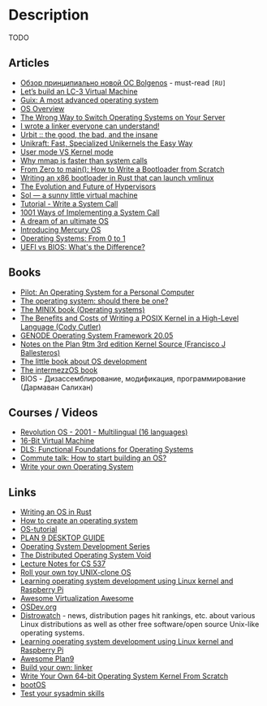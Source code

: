 # Description

TODO


## Articles

- [Обзор принципиально новой ОС Bolgenos](https://habr.com/ru/post/95107/) - must-read `[RU]`
- [Let’s build an LC-3 Virtual Machine](https://www.rodrigoaraujo.me/posts/lets-build-an-lc-3-virtual-machine/)
- [Guix: A most advanced operating system](https://ambrevar.xyz/guix-advance/)
- [OS Overview](https://andrewharvey4.wordpress.com/2010/07/31/operating-systems-notes/)
- [The Wrong Way to Switch Operating Systems on Your Server](https://figbert.com/posts/wrong-way-to-switch-server-os/)
- [I wrote a linker everyone can understand!](https://briancallahan.net/blog/20210609.html)
- [Urbit :: the good, the bad, and the insane](https://wejn.org/2021/02/urbit-good-bad-insane/)
- [Unikraft: Fast, Specialized Unikernels the Easy Way](https://arxiv.org/abs/2104.12721)
- [User mode VS Kernel mode](https://medium.com/@SagiDana/kernel-mode-vs-user-mode-784a5b1f4911)
- [Why mmap is faster than system calls](https://sasha-f.medium.com/why-mmap-is-faster-than-system-calls-24718e75ab37)
- [From Zero to main(): How to Write a Bootloader from Scratch](https://interrupt.memfault.com/blog/how-to-write-a-bootloader-from-scratch)
- [Writing an x86 bootloader in Rust that can launch vmlinux](https://vmm.dev/en/rust/krabs.md)
- [The Evolution and Future of Hypervisors](https://medium.com/@penberg/the-evolution-and-future-of-hypervisors-999f568f9a5d)
- [Sol — a sunny little virtual machine](https://rsms.me/sol-a-sunny-little-virtual-machine)
- [Tutorial - Write a System Call](https://brennan.io/2016/11/14/kernel-dev-ep3/)
- [1001 Ways of Implementing a System Call](https://x86.lol/generic/2019/07/04/kernel-entry.html)
- [A dream of an ultimate OS](https://okmij.org/ftp/papers/DreamOSPaper.html)
- [Introducing Mercury OS](https://uxdesign.cc/introducing-mercury-os-f4de45a04289)
- [Operating Systems: From 0 to 1](https://tuhdo.github.io/os01/)
- [UEFI vs BIOS: What's the Difference?](https://www.freecodecamp.org/news/uefi-vs-bios/)


## Books

- [Pilot: An Operating System for a Personal Computer](https://courses.cs.washington.edu/courses/cse550/20au/papers/CSE550.Pilot.pdf)
- [The operating system: should there be one?](https://citeseerx.ist.psu.edu/viewdoc/download?doi=10.1.1.715.9197&rep=rep1&type=pdf)
- [The MINIX book (Operating systems)](http://index-of.es/EBooks/Operating%20Systems%20Design%20&%20Implementation%203rd%20Edition(1).pdf)
- [The Benefits and Costs of Writing a POSIX Kernel in a High-Level Language (Cody Cutler)](https://pdos.csail.mit.edu/papers/biscuit:thesis.pdf)
- [GENODE Operating System Framework 20.05](https://genode.org/documentation/genode-foundations-20-05.pdf)
- [Notes on the Plan 9tm 3rd edition Kernel Source (Francisco J Ballesteros)](http://citeseerx.ist.psu.edu/viewdoc/download?doi=10.1.1.75.5409&rep=rep1&type=pdf)
- [The little book about OS development](https://littleosbook.github.io/)
- [The intermezzOS book](http://intermezzos.github.io/book/)
- BIOS - Дизассемблирование, модификация, программирование (Дармаван Салихан)


## Courses / Videos

- [Revolution OS - 2001 - Multilingual (16 languages)](https://youtu.be/Eluzi70O-P4)
- [16-Bit Virtual Machine](https://youtube.com/playlist?list=PLP29wDx6QmW5DdwpdwHCRJsEubS5NrQ9b)
- [DLS: Functional Foundations for Operating Systems](https://blogs.cs.st-andrews.ac.uk/csblog/2018/01/24/dls-functional-foundations-for-operating-systems/)
- [Commute talk: How to start building an OS?](https://youtu.be/fqllFKjEZAo)
- [Write your own Operating System](https://youtube.com/playlist?list=PLHh55M_Kq4OApWScZyPl5HhgsTJS9MZ6M)


## Links

- [Writing an OS in Rust](https://os.phil-opp.com/)
- [How to create an operating system](https://samypesse.gitbook.io/how-to-create-an-operating-system/)
- [OS-tutorial](https://github.com/cfenollosa/os-tutorial)
- [PLAN 9 DESKTOP GUIDE](https://pspodcasting.net/dan/blog/2019/plan9_desktop.html)
- [Operating System Development Series](http://www.brokenthorn.com/Resources/OSDevIndex.html)
- [The Distributed Operating System Void](https://nivenly.com/lib/2021-04-02-operating-system-interface/)
- [Lecture Notes for CS 537](http://pages.cs.wisc.edu/~bart/537/lecturenotes/titlepage.html)
- [Roll your own toy UNIX-clone OS](http://www.jamesmolloy.co.uk/tutorial_html/)
- [Learning operating system development using Linux kernel and Raspberry Pi](https://s-matyukevich.github.io/raspberry-pi-os/)
- [Awesome Virtualization Awesome](https://github.com/Wenzel/awesome-virtualization)
- [OSDev.org](https://wiki.osdev.org/Main_Page)
- [Distrowatch](https://distrowatch.com/) - news, distribution pages hit rankings, etc. about various Linux distributions as well as other free software/open source Unix-like operating systems.
- [Learning operating system development using Linux kernel and Raspberry Pi](https://github.com/s-matyukevich/raspberry-pi-os)
- [Awesome Plan9](https://github.com/henesy/awesome-plan9)
- [Build your own: linker](https://github.com/andrewhalle/byo-linker)
- [Write Your Own 64-bit Operating System Kernel From Scratch](https://github.com/davidcallanan/os-series)
- [bootOS](https://github.com/nanochess/bootOS)
- [Test your sysadmin skills](https://github.com/trimstray/test-your-sysadmin-skills)
